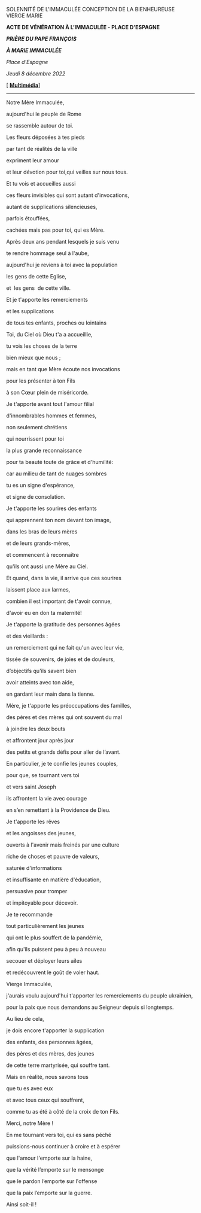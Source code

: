 SOLENNITÉ DE L'IMMACULÉE CONCEPTION DE LA BIENHEUREUSE VIERGE MARIE

**ACTE DE VÉNÉRATION À L’IMMACULÉE - PLACE D'ESPAGNE**

***PRIÈRE DU PAPE FRANÇOIS***

***À MARIE IMMACULÉE***

*Place d'Espagne*

*Jeudi 8 décembre 2022*

[ **[Multimédia](http://w2.vatican.va/content/francesco/fr/events/event.dir.html/content/vaticanevents/fr/2022/12/8/immacolata.html)**]

_____________________________________

Notre Mère Immaculée,

aujourd'hui le peuple de Rome

se rassemble autour de toi.

Les fleurs déposées à tes pieds

par tant de réalités de la ville

expriment leur amour

et leur dévotion pour toi,qui veilles sur nous tous.

Et tu vois et accueilles aussi

ces fleurs invisibles qui sont autant d'invocations,

autant de supplications silencieuses,

parfois étouffées,

cachées mais pas pour toi, qui es Mère.

Après deux ans pendant lesquels je suis venu

te rendre hommage seul à l'aube,

aujourd'hui je reviens à toi avec la population

les gens de cette Eglise,

et  les gens  de cette ville.

Et je t'apporte les remerciements

et les supplications

de tous tes enfants, proches ou lointains

Toi, du Ciel où Dieu t'a a accueillie,

tu vois les choses de la terre

bien mieux que nous ;

mais en tant que Mère écoute nos invocations

pour les présenter à ton Fils

à son Cœur plein de miséricorde.

Je t'apporte avant tout l'amour filial

d'innombrables hommes et femmes,

non seulement chrétiens

qui nourrissent pour toi

la plus grande reconnaissance

pour ta beauté toute de grâce et d'humilité:

car au milieu de tant de nuages sombres

tu es un signe d'espérance,

et signe de consolation.

Je t'apporte les sourires des enfants

qui apprennent ton nom devant ton image,

dans les bras de leurs mères

et de leurs grands-mères,

et commencent à reconnaître

qu'ils ont aussi une Mère au Ciel.

Et quand, dans la vie, il arrive que ces sourires

laissent place aux larmes,

combien il est important de t'avoir connue,

d'avoir eu en don ta maternité!

Je t'apporte la gratitude des personnes âgées

et des vieillards :

un remerciement qui ne fait qu'un avec leur vie,

tissée de souvenirs, de joies et de douleurs,

d’objectifs qu'ils savent bien

avoir atteints avec ton aide,

en gardant leur main dans la tienne.

Mère, je t'apporte les préoccupations des familles,

des pères et des mères qui ont souvent du mal

à joindre les deux bouts

et affrontent jour après jour

des petits et grands défis pour aller de l’avant.

En particulier, je te confie les jeunes couples,

pour que, se tournant vers toi

et vers saint Joseph

ils affrontent la vie avec courage

en s’en remettant à la Providence de Dieu.

Je t'apporte les rêves

et les angoisses des jeunes,

ouverts à l'avenir mais freinés par une culture

riche de choses et pauvre de valeurs,

saturée d'informations

et insuffisante en matière d'éducation,

persuasive pour tromper

et impitoyable pour décevoir.

Je te recommande

tout particulièrement les jeunes

qui ont le plus souffert de la pandémie,

afin qu'ils puissent peu à peu à nouveau

secouer et déployer leurs ailes

et redécouvrent le goût de voler haut.

Vierge Immaculée,

j'aurais voulu aujourd'hui t'apporter les remerciements du peuple ukrainien,

pour la paix que nous demandons au Seigneur depuis si longtemps.

Au lieu de cela,

je dois encore t'apporter la supplication

des enfants, des personnes âgées,

des pères et des mères, des jeunes

de cette terre martyrisée, qui souffre tant.

Mais en réalité, nous savons tous

que tu es avec eux

et avec tous ceux qui souffrent,

comme tu as été à côté de la croix de ton Fils.

Merci, notre Mère !

En me tournant vers toi, qui es sans péché

puissions-nous continuer à croire et à espérer

que l'amour l'emporte sur la haine,

que la vérité l’emporte sur le mensonge

que le pardon l’emporte sur l'offense

que la paix l’emporte sur la guerre.

Ainsi soit-il !